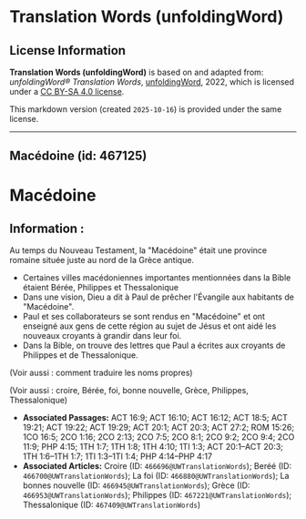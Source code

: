 # Translation Words (unfoldingWord)

## License Information

**Translation Words (unfoldingWord)** is based on and adapted from: _unfoldingWord® Translation Words_, [unfoldingWord](https://unfoldingword.org/utw), 2022, which is licensed under a [CC BY-SA 4.0 license](https://creativecommons.org/licenses/by-sa/4.0/legalcode.en).

This markdown version (created `2025-10-16`) is provided under the same license.



--------------------------------

## Macédoine (id: 467125)

Macédoine
=========

Information :
-------------

Au temps du Nouveau Testament, la "Macédoine" était une province romaine située juste au nord de la Grèce antique.

* Certaines villes macédoniennes importantes mentionnées dans la Bible étaient Bérée, Philippes et Thessalonique
* Dans une vision, Dieu a dit à Paul de prêcher l'Évangile aux habitants de "Macédoine".
* Paul et ses collaborateurs se sont rendus en "Macédoine" et ont enseigné aux gens de cette région au sujet de Jésus et ont aidé les nouveaux croyants à grandir dans leur foi.
* Dans la Bible, on trouve des lettres que Paul a écrites aux croyants de Philippes et de Thessalonique.

(Voir aussi : comment traduire les noms propres)

(Voir aussi : croire, Bérée, foi, bonne nouvelle, Grèce, Philippes, Thessalonique)

* **Associated Passages:** ACT 16:9; ACT 16:10; ACT 16:12; ACT 18:5; ACT 19:21; ACT 19:22; ACT 19:29; ACT 20:1; ACT 20:3; ACT 27:2; ROM 15:26; 1CO 16:5; 2CO 1:16; 2CO 2:13; 2CO 7:5; 2CO 8:1; 2CO 9:2; 2CO 9:4; 2CO 11:9; PHP 4:15; 1TH 1:7; 1TH 1:8; 1TH 4:10; 1TI 1:3; ACT 20:1–ACT 20:3; 1TH 1:6–1TH 1:7; 1TI 1:3–1TI 1:4; PHP 4:14–PHP 4:17
* **Associated Articles:** Croire (ID: `466696@UWTranslationWords`); Beréé (ID: `466700@UWTranslationWords`); La foi (ID: `466880@UWTranslationWords`); La bonnes nouvelle (ID: `466945@UWTranslationWords`); Grèce (ID: `466953@UWTranslationWords`); Philippes (ID: `467221@UWTranslationWords`); Thessalonique (ID: `467409@UWTranslationWords`)

